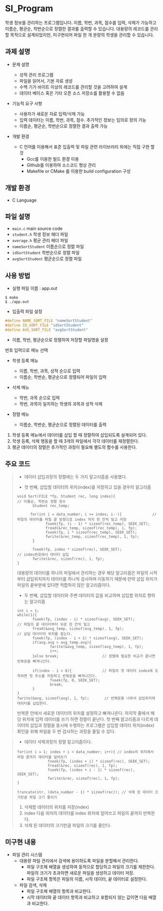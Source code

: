 # SI_Program 
학생 정보를 관리하는 프로그램입니다. 이름, 학번, 과목, 점수를 입력, 삭제가 가능하고 이름순, 평균순, 학번순으로 정렬한 결과를 출력할 수 있습니다.
대용량의 레코드를 관리할 목적으로 설계되었지만, 미구현되어 파일 한 개 분량의 학생을 관리할 수 있습니다.


## 과제 설명
+ 문제 설명
  + 성적 관리 프로그램
  + 파일을 읽어서, 기본 자료 생성
  + 수백 기가 바이트 이상의 레코드를 관리할 것을 고려하여 설계
  + 데이터 베이스 혹은 기타 오픈 소스 저장소를 활용할 수 없음


+ 기능적 요구 사항
  + 사용자가 새로운 자료 입력/삭제 가능
  + 입력 데이터는 이름, 학번, 과목, 점수. 추가적인 정보는 임의로 정의 가능
  + 이름순, 평균순, 학번순으로 정렬한 결과 출력 가능


+ 개발 환경
  + C 언어를 이용해서 표준 입출력 및 파일 관련 라이브러리 외에는 직접 구현 할 것
    + Gcc를 이용한 빌드 환경 이용
    + Github를 이용하여 소스코드 형상 관리
    + Makefile or CMake 를 이용한 build configuration 구성


## 개발 환경
 + C Language


## 파일 설명
+ `main.c` main source code
+ `student.h` 학생 정보 헤더 파일
+ `average.h` 평균 관리 헤더 파일
+ `nameSortStudent` 이름순으로 정렬 파일
+ `idSortStudent` 학번순으로 정렬 파일
+ `avgSortStudent` 평균순으로 정렬 파일


## 사용 방법

+ 실행 파일 이름 : app.out
```
$ make
$ ./app.out
```

+ 입출력 파일 설정
```c
#define NAME_SORT_FILE "nameSortStudent"
#define ID_SORT_FILE "idSortStudent"
#define AVG_SORT_FILE "avgSortStudent"
```
  + 이름, 학번, 평균순으로 정렬하여 저장할 파일명을 설정

번호 입력으로 메뉴 선택
+ 학생 등록 메뉴
  + 이름, 학번, 과목, 성적 순으로 입력
  + 이름순, 학번순, 평균순으로 정렬되어 파일의 입력

+ 삭제 메뉴
  + 학번, 과목 순으로 입력
  + 학번, 과목이 일치하는 학생의 과목과 성적 삭제

+ 정렬 메뉴
  + 이름순, 학번순, 평균순으로 정렬된 데이터를 출력

1. 학생 등록 메뉴에서 데이터를 삽입 할 때 정렬하여 삽입되도록 설계되어 있다.
2. 학생 등록, 삭제 행동을 할 때 3개의 파일에서 각각 데이터를 재정렬한다.
3. 평균 데이터의 정렬은 추가적인 과정이 필요해 별도의 함수를 사용한다.


## 주요 코드

> + 데이터 삽입과정의 정렬에는 두 가지 알고리즘을 사용했다.
>
> + 첫 번째, 삽입할 데이터의 위치(index)를 저장하고 있을 경우의 알고리즘
> ```
> void Sort(FILE *fp, Student rec, long index){                   // 이름순, 학번순 정렬 함수
>        Student rec_temp;
>
>       for(int i = data_number; i >= index; i--){              // 파일의 데이터를 파일 끝 방향으로 index 까지 한 칸씩 밀고 저장
>              fseek(fp, (i - 1) * sizeof(rec_temp), SEEK_SET);
>              fread(&rec_temp, sizeof(rec_temp), 1, fp);
>              fseek(fp, i * sizeof(rec_temp), SEEK_SET);
>              fwrite(&rec_temp, sizeof(rec_temp), 1, fp);
>        }
>
>        fseek(fp, index * sizeof(rec), SEEK_SET);               // index번호에서 데이터 삽입
>        fwrite(&rec, sizeof(rec), 1, fp);
> }
> ```
> 대용량의 데이터를 하나의 파일에서 관리하는 경우 해당 알고리즘은 파일의 시작부터 삽입위치까지 데이터를 하나씩 검사하며 이동하기 때문에 만약 삽입 위치가 파일의 끝부분에 있다면 적합하지 않은 알고리즘이다.
> 
> + 두 번째, 삽입할 데이터와 주변 데이터의 값을 비교하며 삽입할 위치로 향하는 알고리즘
> ```
> int i = 1;
> while(1){
>        fseek(fp, (index - i) * sizeof(avg), SEEK_SET);         // 파일의 끝 데이터부터 뒤로 한 칸씩 밀고
>        fread(&avg_temp, sizeof(avg_temp), 1, fp);              // 삽입 데이터의 위치를 잡는다.
>        fseek(fp, (index - i + 1) * sizeof(avg), SEEK_SET);
>        if(avg.avg > avg_temp.avg){
>                fwrite(&avg_temp, sizeof(avg_temp), 1, fp);
>                i++;
>        }else break;                    // 정렬에 필요한 비교가 끝나면 반복문을 빠져나간다.
>        
>        if(index - i < 0){              // 파일의 첫 데이터 index에 도착하면 첫 주소를 저장하고 반복문을 빠져나간다.
>                fseek(fp, 0, SEEK_SET);
>                break;
>        }
> }
> fwrite(&avg, sizeof(avg), 1, fp);       // 반복문을 나와서 삽입위치에 데이터를 삽입한다.
> ```
> 반복문 안에서 새로운 데이터의 위치를 설정하고 빠져나온다.
> 마지막 줄에서 해당 위치에 입력 데이터를 쓰기 하면 정렬이 끝난다.
> 첫 번째 알고리즘과 다르게 데이터의 삽입과 정렬을 동시에 수행하는 프로그램은 삽입할 데이터 위치(index) 확인을 위해 파일을 두 번 검사하는 과정을 줄일 수 있다.


> + 데이터 삭제과정의 정렬 알고리즘이다.
> ```
> for(int i = 1; index + i < data_number; i++){ // index의 위치에서 파일 끝까지 데이터를 덮어쓰기
>               fseek(fp, (index + i) * sizeof(rec), SEEK_SET);
>               fread(&rec, sizeof(rec), 1, fp);
>               fseek(fp, (index + i - 1) * sizeof(rec), SEEK_SET);
>               fwrite(&rec, sizeof(rec), 1, fp);
> }
>
> truncate(str, (data_number - 1) * sizeof(rec)); // 삭제 된 데이터 크기만큼 파일 크기 줄이기
> ```
> 1. 삭제할 데이터의 위치를 저장(index)
> 2. index 다음 위치의 데이터를 index 위치에 덮어쓰고 파일의 끝까지 반복한다.
> 3. 삭제 된 데이터의 크기만큼 파일의 크기를 줄인다.


## 미구현 내용
+ 파일 관리 시스템
  + 대용량 파일 관리에서 검색에 용이하도록 파일을 분할해서 관리한다.
    + 파일 구조체 배열을 생성하여 동적으로 할당하고 파일의 크기를 제한한다. 파일의 크기가 초과하면 새로운 파일을 생성하고 데이터 저장.
    + 파일 구조체 항목은 파일의 이름, 시작 데이터, 끝 데이터로 설정한다.
  + 파일 검색, 삭제
    + 파일 구조체 배열의 항목과 비교한다.
    + 시작 데이터와 끝 데이터 항목과 비교하고 포함되지 않는 값이면 다음 배열과 비교한다.
